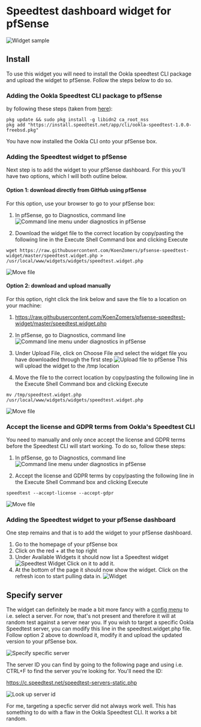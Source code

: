 # Speedtest dashboard widget for pfSense

![Widget sample](./Images/Widget.png)

## Install

To use this widget you will need to install the Ookla speedtest CLI package and upload the widget to pfSense. Follow the steps below to do so.

### Adding the Ookla Speedtest CLI package to pfSense
 by following these steps (taken from [here](https://www.speedtest.net/apps/cli)):

```
pkg update && sudo pkg install -g libidn2 ca_root_nss
pkg add "https://install.speedtest.net/app/cli/ookla-speedtest-1.0.0-freebsd.pkg"
```

You have now installed the Ookla CLI onto your pfSense box.

### Adding the Speedtest widget to pfSense

Next step is to add the widget to your pfSense dashboard. For this you'll have two options, which I will both outline below.

#### Option 1: download directly from GitHub using pfSense

For this option, use your browser to go to your pfSense box:

1. In pfSense, go to Diagnostics, command line
![Command line menu under diagnostics in pfSense](./Images/DiagnosticsCommandPrompt.png)

1. Download the widget file to the correct location by copy/pasting the following line in the Execute Shell Command box and clicking Execute
```
wget https://raw.githubusercontent.com/KoenZomers/pfsense-speedtest-widget/master/speedtest.widget.php > /usr/local/www/widgets/widgets/speedtest.widget.php
```
![Move file](Images/DownloadWidget.png)

#### Option 2: download and upload manually

For this option, right click the link below and save the file to a location on your machine:

1. https://raw.githubusercontent.com/KoenZomers/pfsense-speedtest-widget/master/speedtest.widget.php

1. In pfSense, go to Diagnostics, command line
![Command line menu under diagnostics in pfSense](./Images/DiagnosticsCommandPrompt.png)

1. Under Upload File, click on Choose File and select the widget file you have downloaded through the first step
![Upload file to pfSense](Images/UploadFile.png)
This will upload the widget to the /tmp location

1. Move the file to the correct location by copy/pasting the following line in the Execute Shell Command box and clicking Execute
```
mv /tmp/speedtest.widget.php /usr/local/www/widgets/widgets/speedtest.widget.php
```
![Move file](Images/MoveFile.png)

### Accept the license and GDPR terms from Ookla's Speedtest CLI

You need to manually and only once accept the license and GDPR terms before the Speedtest CLI will start working. To do so, follow these steps:

1. In pfSense, go to Diagnostics, command line
![Command line menu under diagnostics in pfSense](./Images/DiagnosticsCommandPrompt.png)

1. Accept the license and GDPR terms by copy/pasting the following line in the Execute Shell Command box and clicking Execute
```
speedtest --accept-license --accept-gdpr
```
![Move file](Images/AcceptLicenseGdpr.png)

### Adding the Speedtest widget to your pfSense dashboard

One step remains and that is to add the widget to your pfSense dashboard. 

1. Go to the homepage of your pfSense box
2. Click on the red + at the top right
3. Under Available Widgets it should now list a Speedtest widget
![Speedtest Widget](Images/AddWidget.png) Click on it to add it.
4. At the bottom of the page it should now show the widget. Click on the refresh icon to start pulling data in.
![Widget](Images/Widget.png)

## Specify server

The widget can definitely be made a bit more fancy with a [config menu](https://docs.netgate.com/pfsense/en/latest/development/create-widgets.html#customizing-the-title-and-linking-to-page) to i.e. select a server. For now, that's not present and therefore it will at random test against a server near you. If you wish to target a specific Ookla Speedtest server, you can modify this line in the speedtest.widget.php file. Follow option 2 above to download it, modify it and upload the updated version to your pfSense box.

![Specify specific server](Images/SpecificServer.png)

The server ID you can find by going to the following page and using i.e. CTRL+F to find the server you're looking for. You'll need the ID:

https://c.speedtest.net/speedtest-servers-static.php

![Look up server id](Images/LookupServerId.png)

For me, targeting a specfic server did not always work well. This has something to do with a flaw in the Ookla Speedtest CLI. It works a bit random.
